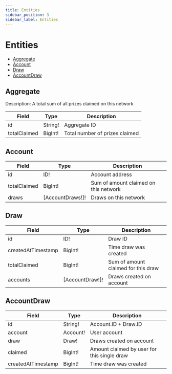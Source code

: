 ```yaml
---
title: Entities
sidebar_position: 3
sidebar_label: Entities
---
```


# Entities

- [Aggregate](#aggregate)
- [Account](#account)
- [Draw](#draw)
- [AccountDraw](#accountdraw)

## Aggregate

Description: A total sum of all prizes claimed on this network

| Field        | Type    | Description                    |
| ------------ | ------- | ------------------------------ |
| id           | String! | Aggregate ID                   |
| totalClaimed | BigInt! | Total number of prizes claimed |

## Account

| Field        | Type             | Description                           |
| ------------ | ---------------- | ------------------------------------- |
| id           | ID!              | Account address                       |
| totalClaimed | BigInt!          | Sum of amount claimed on this network |
| draws        | [AccountDraws!]! | Draws on this network                 |

## Draw

| Field              | Type            | Description                         |
| ------------------ | --------------- | ----------------------------------- |
| id                 | ID!             | Draw ID                             |
| createdAtTimestamp | BigInt!         | Time draw was created               |
| totalClaimed       | BigInt!         | Sum of amount claimed for this draw |
| accounts           | [AccountDraw!]! | Draws created on account            |

## AccountDraw

| Field              | Type     | Description                                 |
| ------------------ | -------- | ------------------------------------------- |
| id                 | String!  | Account.ID + Draw.ID                        |
| account            | Account! | User account                                |
| draw               | Draw!    | Draws created on account                    |
| claimed            | BigInt!  | Amount claimed by user for this single draw |
| createdAtTimestamp | BigInt!  | Time draw was created                       |
